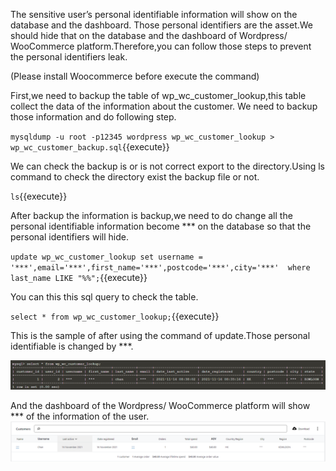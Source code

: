 The sensitive user’s personal identifiable information will show on the database and the dashboard. Those personal identifiers are the asset.We should hide that on the database and the dashboard of Wordpress/ WooCommerce platform.Therefore,you can follow those steps to prevent the personal identifiers leak. 

(Please install Woocommerce before execute the command)

First,we need to backup the table of wp_wc_customer_lookup,this table collect the data of the information about the customer. We need to backup those information and do following step. 

`mysqldump -u root -p12345 wordpress wp_wc_customer_lookup > wp_wc_customer_backup.sql`{{execute}} 

 We can check the backup is or is not correct export to the directory.Using ls command to check the directory exist the backup file or not.

 `ls`{{execute}}

After backup the information is backup,we need to do change all the personal identifiable information become *** on the database so that the personal identifiers will hide.

`update wp_wc_customer_lookup set username = '***',email='***',first_name='***',postcode='***',city='***'  where last_name LIKE "%%";`{{execute}}

You can this this sql query to check the table.

`select * from wp_wc_customer_lookup;`{{execute}}

This is the sample of after using the command of update.Those personal identifiable is changed by ***.

![step1_pic2.png](./assets/step1_pic2.png)

And the dashboard of the Wordpress/ WooCommerce platform will show *** of the information of the user.
![step1_pic1.png](./assets/step1_pic1.png)
